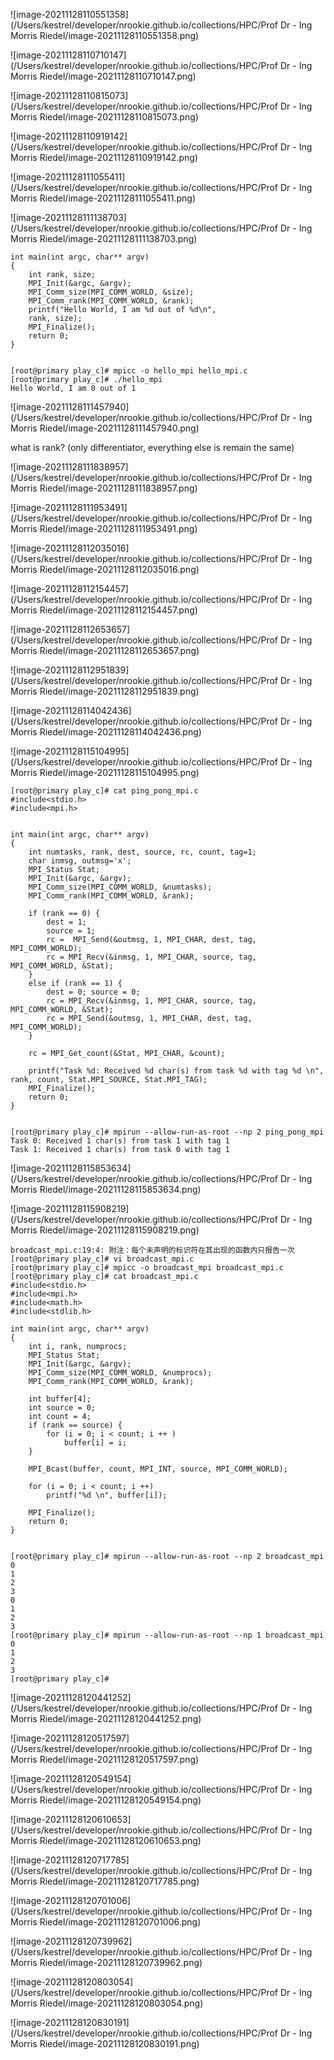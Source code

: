![image-20211128110551358](/Users/kestrel/developer/nrookie.github.io/collections/HPC/Prof Dr - Ing Morris Riedel/image-20211128110551358.png)



![image-20211128110710147](/Users/kestrel/developer/nrookie.github.io/collections/HPC/Prof Dr - Ing Morris Riedel/image-20211128110710147.png)





![image-20211128110815073](/Users/kestrel/developer/nrookie.github.io/collections/HPC/Prof Dr - Ing Morris Riedel/image-20211128110815073.png)





![image-20211128110919142](/Users/kestrel/developer/nrookie.github.io/collections/HPC/Prof Dr - Ing Morris Riedel/image-20211128110919142.png)



![image-20211128111055411](/Users/kestrel/developer/nrookie.github.io/collections/HPC/Prof Dr - Ing Morris Riedel/image-20211128111055411.png)





![image-20211128111138703](/Users/kestrel/developer/nrookie.github.io/collections/HPC/Prof Dr - Ing Morris Riedel/image-20211128111138703.png)





``` shell
int main(int argc, char** argv)
{
	int rank, size;
	MPI_Init(&argc, &argv);
	MPI_Comm_size(MPI_COMM_WORLD, &size);
	MPI_Comm_rank(MPI_COMM_WORLD, &rank);
	printf("Hello World, I am %d out of %d\n",
	rank, size);
	MPI_Finalize();
	return 0;
}


[root@primary play_c]# mpicc -o hello_mpi hello_mpi.c
[root@primary play_c]# ./hello_mpi
Hello World, I am 0 out of 1
```



![image-20211128111457940](/Users/kestrel/developer/nrookie.github.io/collections/HPC/Prof Dr - Ing Morris Riedel/image-20211128111457940.png)





what is rank? (only differentiator, everything else is remain the same)



![image-20211128111838957](/Users/kestrel/developer/nrookie.github.io/collections/HPC/Prof Dr - Ing Morris Riedel/image-20211128111838957.png)





![image-20211128111953491](/Users/kestrel/developer/nrookie.github.io/collections/HPC/Prof Dr - Ing Morris Riedel/image-20211128111953491.png)

![image-20211128112035016](/Users/kestrel/developer/nrookie.github.io/collections/HPC/Prof Dr - Ing Morris Riedel/image-20211128112035016.png)





![image-20211128112154457](/Users/kestrel/developer/nrookie.github.io/collections/HPC/Prof Dr - Ing Morris Riedel/image-20211128112154457.png)



![image-20211128112653657](/Users/kestrel/developer/nrookie.github.io/collections/HPC/Prof Dr - Ing Morris Riedel/image-20211128112653657.png)

![image-20211128112951839](/Users/kestrel/developer/nrookie.github.io/collections/HPC/Prof Dr - Ing Morris Riedel/image-20211128112951839.png)



![image-20211128114042436](/Users/kestrel/developer/nrookie.github.io/collections/HPC/Prof Dr - Ing Morris Riedel/image-20211128114042436.png)



![image-20211128115104995](/Users/kestrel/developer/nrookie.github.io/collections/HPC/Prof Dr - Ing Morris Riedel/image-20211128115104995.png)





``` shell
[root@primary play_c]# cat ping_pong_mpi.c
#include<stdio.h>
#include<mpi.h>


int main(int argc, char** argv)
{
	int numtasks, rank, dest, source, rc, count, tag=1;
	char inmsg, outmsg='x';
	MPI_Status Stat;
	MPI_Init(&argc, &argv);
	MPI_Comm_size(MPI_COMM_WORLD, &numtasks);
	MPI_Comm_rank(MPI_COMM_WORLD, &rank);

	if (rank == 0) {
		dest = 1;
		source = 1;
		rc =  MPI_Send(&outmsg, 1, MPI_CHAR, dest, tag, MPI_COMM_WORLD);
		rc = MPI_Recv(&inmsg, 1, MPI_CHAR, source, tag, MPI_COMM_WORLD, &Stat);
	}
	else if (rank == 1) {
		dest = 0; source = 0;
		rc = MPI_Recv(&inmsg, 1, MPI_CHAR, source, tag, MPI_COMM_WORLD, &Stat);
		rc = MPI_Send(&outmsg, 1, MPI_CHAR, dest, tag, MPI_COMM_WORLD);
	}

	rc = MPI_Get_count(&Stat, MPI_CHAR, &count);

	printf("Task %d: Received %d char(s) from task %d with tag %d \n", rank, count, Stat.MPI_SOURCE, Stat.MPI_TAG);
	MPI_Finalize();
	return 0;
}


[root@primary play_c]# mpirun --allow-run-as-root --np 2 ping_pong_mpi
Task 0: Received 1 char(s) from task 1 with tag 1
Task 1: Received 1 char(s) from task 0 with tag 1
```



![image-20211128115853634](/Users/kestrel/developer/nrookie.github.io/collections/HPC/Prof Dr - Ing Morris Riedel/image-20211128115853634.png)



![image-20211128115908219](/Users/kestrel/developer/nrookie.github.io/collections/HPC/Prof Dr - Ing Morris Riedel/image-20211128115908219.png)



``` shell
broadcast_mpi.c:19:4: 附注：每个未声明的标识符在其出现的函数内只报告一次
[root@primary play_c]# vi broadcast_mpi.c
[root@primary play_c]# mpicc -o broadcast_mpi broadcast_mpi.c
[root@primary play_c]# cat broadcast_mpi.c
#include<stdio.h>
#include<mpi.h>
#include<math.h>
#include<stdlib.h>

int main(int argc, char** argv)
{
	int i, rank, numprocs;
	MPI_Status Stat;
	MPI_Init(&argc, &argv);
	MPI_Comm_size(MPI_COMM_WORLD, &numprocs);
	MPI_Comm_rank(MPI_COMM_WORLD, &rank);

	int buffer[4];
	int source = 0;
	int count = 4;
	if (rank == source) {
		for (i = 0; i < count; i ++ )
			buffer[i] = i;
	}

	MPI_Bcast(buffer, count, MPI_INT, source, MPI_COMM_WORLD);

	for (i = 0; i < count; i ++)
		printf("%d \n", buffer[i]);

	MPI_Finalize();
	return 0;
}


[root@primary play_c]# mpirun --allow-run-as-root --np 2 broadcast_mpi
0
1
2
3
0
1
2
3
[root@primary play_c]# mpirun --allow-run-as-root --np 1 broadcast_mpi
0
1
2
3
[root@primary play_c]#

```





![image-20211128120441252](/Users/kestrel/developer/nrookie.github.io/collections/HPC/Prof Dr - Ing Morris Riedel/image-20211128120441252.png)





![image-20211128120517597](/Users/kestrel/developer/nrookie.github.io/collections/HPC/Prof Dr - Ing Morris Riedel/image-20211128120517597.png)





![image-20211128120549154](/Users/kestrel/developer/nrookie.github.io/collections/HPC/Prof Dr - Ing Morris Riedel/image-20211128120549154.png)



![image-20211128120610653](/Users/kestrel/developer/nrookie.github.io/collections/HPC/Prof Dr - Ing Morris Riedel/image-20211128120610653.png)

![image-20211128120717785](/Users/kestrel/developer/nrookie.github.io/collections/HPC/Prof Dr - Ing Morris Riedel/image-20211128120717785.png)

![image-20211128120701006](/Users/kestrel/developer/nrookie.github.io/collections/HPC/Prof Dr - Ing Morris Riedel/image-20211128120701006.png)





![image-20211128120739962](/Users/kestrel/developer/nrookie.github.io/collections/HPC/Prof Dr - Ing Morris Riedel/image-20211128120739962.png)



![image-20211128120803054](/Users/kestrel/developer/nrookie.github.io/collections/HPC/Prof Dr - Ing Morris Riedel/image-20211128120803054.png)



![image-20211128120830191](/Users/kestrel/developer/nrookie.github.io/collections/HPC/Prof Dr - Ing Morris Riedel/image-20211128120830191.png)
